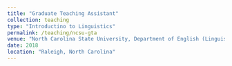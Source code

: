 ```yaml
---
title: "Graduate Teaching Assistant"
collection: teaching
type: "Introductino to Linguistics"
permalink: /teaching/ncsu-gta
venue: "North Carolina State University, Department of English (Linguistics Program)"
date: 2018
location: "Raleigh, North Carolina"
---
```

